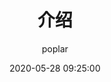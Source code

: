 ---
title: 介绍
date: 2020-05-28 09:25:00
author: poplar
img: /source/images/xing.jpg
top: true
cover: true
coverImg: /source/images/xing.jpg
password: 123
mathjax: false
summary: 这是你自定义的文章摘要内容，如果这个属性有值，文章卡片摘要就显示这段文字，否则程序会自动截取文章的部分内容作为摘要
categories: Markdown
tags:
  - Typora
  - Markdown
---